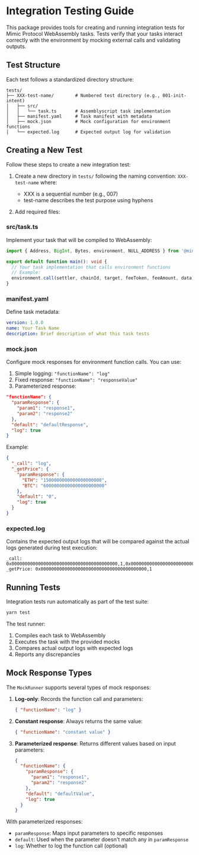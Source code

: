 # Integration Testing Guide

This package provides tools for creating and running integration tests for Mimic Protocol WebAssembly tasks. Tests verify that your tasks interact correctly with the environment by mocking external calls and validating outputs.

## Test Structure

Each test follows a standardized directory structure:

```
tests/
├── XXX-test-name/        # Numbered test directory (e.g., 001-init-intent)
│   ├── src/              
│   │   └── task.ts       # Assemblyscript task implementation
│   ├── manifest.yaml     # Task manifest with metadata
│   ├── mock.json         # Mock configuration for environment functions
│   └── expected.log      # Expected output log for validation
```

## Creating a New Test

Follow these steps to create a new integration test:

1. Create a new directory in `tests/` following the naming convention: `XXX-test-name` where:
   - XXX is a sequential number (e.g., 007)
   - test-name describes the test purpose using hyphens

2. Add required files:

### src/task.ts

Implement your task that will be compiled to WebAssembly:

```typescript
import { Address, BigInt, Bytes, environment, NULL_ADDRESS } from '@mimicprotocol/lib-ts'

export default function main(): void {
  // Your task implementation that calls environment functions
  // Example:
  environment.call(settler, chainId, target, feeToken, feeAmount, data)
}
```

### manifest.yaml

Define task metadata:

```yaml
version: 1.0.0
name: Your Task Name
description: Brief description of what this task tests
```

### mock.json

Configure mock responses for environment function calls. You can use:

1. Simple logging: `"functionName": "log"`
2. Fixed response: `"functionName": "responseValue"`
3. Parameterized response:
```json
"functionName": {
  "paramResponse": {
    "param1": "response1",
    "param2": "response2"
  },
  "default": "defaultResponse",
  "log": true
}
```

Example:
```json
{
  "_call": "log",
  "_getPrice": {
    "paramResponse": {
      "ETH": "1500000000000000000000",
      "BTC": "60000000000000000000000"
    },
    "default": "0",
    "log": true
  }
}
```

### expected.log

Contains the expected output logs that will be compared against the actual logs generated during test execution:

```
_call: 0x0000000000000000000000000000000000000000,1,0x0000000000000000000000000000000000000000,0x0000000000000000000000000000000000000000,0,0x00000000
_getPrice: 0x0000000000000000000000000000000000000000,1
```

## Running Tests

Integration tests run automatically as part of the test suite:

```bash
yarn test
```

The test runner:
1. Compiles each task to WebAssembly
2. Executes the task with the provided mocks
3. Compares actual output logs with expected logs
4. Reports any discrepancies

## Mock Response Types

The `MockRunner` supports several types of mock responses:

1. **Log-only**: Records the function call and parameters:
   ```json
   { "functionName": "log" }
   ```

2. **Constant response**: Always returns the same value:
   ```json
   { "functionName": "constant value" }
   ```

3. **Parameterized response**: Returns different values based on input parameters:
   ```json
   {
     "functionName": {
       "paramResponse": {
         "param1": "response1",
         "param2": "response2"
       },
       "default": "defaultValue",
       "log": true
     }
   }
   ```

With parameterized responses:
- `paramResponse`: Maps input parameters to specific responses
- `default`: Used when the parameter doesn't match any in `paramResponse`
- `log`: Whether to log the function call (optional) 